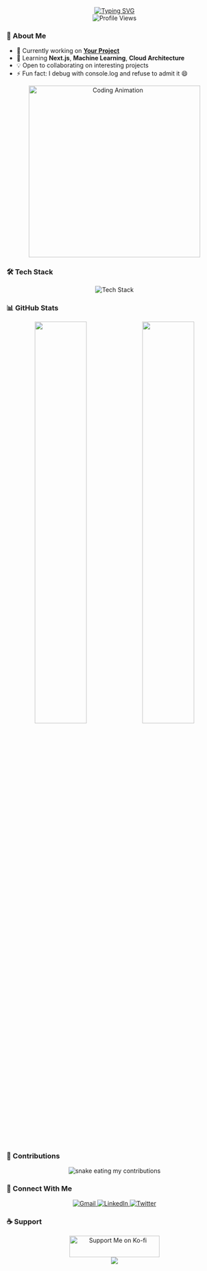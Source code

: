 <div align="center">
  <a href="https://git.io/typing-svg">
    <img src="https://readme-typing-svg.herokuapp.com?font=Fira+Code&weight=600&size=30&pause=1000&color=36BCF7&center=true&vCenter=true&width=600&height=100&lines=Hi+👋,+Welcome+to+my+Profile!;Let's+build+something+amazing!;Code+%2B+Coffee+%3D+Magic+✨" alt="Typing SVG" />
  </a>
</div>

<div align="center">
  <img src="https://komarev.com/ghpvc/?username=yourusername&style=for-the-badge&color=36BCF7" alt="Profile Views"/>
</div>

### 🚀 About Me
- 🔭 Currently working on **[Your Project](project-link)**
- 🌱 Learning **Next.js**, **Machine Learning**, **Cloud Architecture**
- 💡 Open to collaborating on interesting projects
- ⚡ Fun fact: I debug with console.log and refuse to admit it 😄

<div align="center">
  <img src="https://user-images.githubusercontent.com/74038190/225813708-98b745f2-7d22-48cf-9150-083f1b00d6c9.gif" width="400" alt="Coding Animation"/>
</div>

### 🛠️ Tech Stack
<div align="center">
  <img src="https://skillicons.dev/icons?i=js,ts,react,next,nodejs,python,java,mongodb,postgresql,git,docker,linux" alt="Tech Stack"/>
</div>

### 📊 GitHub Stats
<div align="center">
  <img width="49%" src="https://github-readme-stats.vercel.app/api?username=yourusername&show_icons=true&theme=react&hide_border=true" />
  <img width="49%" src="https://github-readme-streak-stats.herokuapp.com/?user=yourusername&theme=react&hide_border=true" />
</div>

### 🐍 Contributions
<div align="center">
  <img alt="snake eating my contributions" src="https://github.com/yourusername/yourusername/blob/output/github-contribution-grid-snake-dark.svg" />
</div>

### 🤝 Connect With Me
<div align="center">
  <a href="mailto:your.email@gmail.com">
    <img src="https://img.shields.io/badge/Gmail-D14836?style=for-the-badge&logo=gmail&logoColor=white" alt="Gmail"/>
  </a>
  <a href="https://linkedin.com/in/yourusername">
    <img src="https://img.shields.io/badge/LinkedIn-0077B5?style=for-the-badge&logo=linkedin&logoColor=white" alt="LinkedIn"/>
  </a>
  <a href="https://twitter.com/yourusername">
    <img src="https://img.shields.io/badge/Twitter-1DA1F2?style=for-the-badge&logo=twitter&logoColor=white" alt="Twitter"/>
  </a>
</div>

### ☕ Support
<div align="center">
  <a href="https://ko-fi.com/yourusername">
    <img src="https://cdn.ko-fi.com/cdn/kofi3.png?v=3" height="50" width="210" alt="Support Me on Ko-fi"/>
  </a>
</div>

<div align="center">
  <img src="https://capsule-render.vercel.app/api?type=waving&color=36BCF7&height=100&section=footer"/>
</div>

